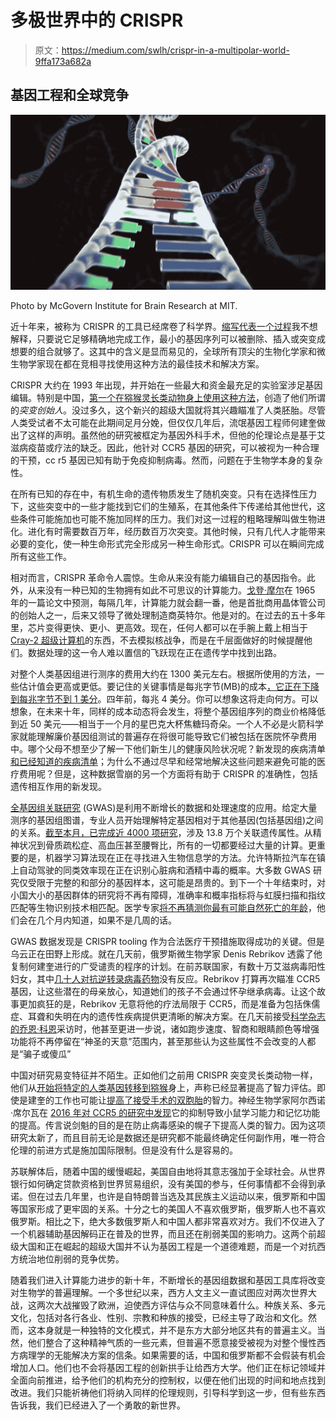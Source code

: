 # 多极世界中的 CRISPR

> 原文：<https://medium.com/swlh/crispr-in-a-multipolar-world-9ffa173a682a>

## 基因工程和全球竞争

![](img/18c8ac451a64a8372cce8b85097daabc.png)

Photo by McGovern Institute for Brain Research at MIT.

近十年来，被称为 CRISPR 的工具已经席卷了科学界。[缩写代表一个过程](https://www.broadinstitute.org/what-broad/areas-focus/project-spotlight/questions-and-answers-about-crispr)我不想解释，只要说它足够精确地完成工作，最小的基因序列可以被删除、插入或突变成想要的组合就够了。这其中的含义是显而易见的，全球所有顶尖的生物化学家和微生物学家现在都在竞相寻找使用这种方法的最佳技术和解决方案。

CRISPR 大约在 1993 年出现，并开始在一些最大和资金最充足的实验室涉足基因编辑。特别是中国，[第一个在猕猴灵长类动物身上使用这种方法](https://www.sciencedirect.com/science/article/pii/S0092867414000798)，创造了他们所谓的*突变创始人*。没过多久，这个新兴的超级大国就将其兴趣瞄准了人类胚胎。尽管人类受试者不太可能在此期间足月分娩，但仅仅几年后，流氓基因工程师何建奎做出了这样的声明。虽然他的研究被框定为基因外科手术，但他的伦理论点是基于艾滋病疫苗或疗法的缺乏。因此，他针对 CCR5 基因的研究，可以被视为一种合理的干预，cc r5 基因已知有助于免疫抑制病毒。然而，问题在于生物学本身的复杂性。

在所有已知的存在中，有机生命的遗传物质发生了随机突变。只有在选择性压力下，这些突变中的一些才能找到它们的生殖系，在其他条件下传递给其他世代，这些条件可能施加也可能不施加同样的压力。我们对这一过程的粗略理解叫做生物进化。进化有时需要数百万年，经历数百万次突变。其他时候，只有几代人才能带来必要的变化，使一种生命形式完全形成另一种生命形式。CRISPR 可以在瞬间完成所有这些工作。

相对而言，CRISPR 革命令人震惊。生命从来没有能力编辑自己的基因指令。此外，从来没有一种已知的生物拥有如此不可思议的计算能力。[戈登·摩尔](https://www.cs.utexas.edu/~fussell/courses/cs352h/papers/moore.pdf)在 1965 年的一篇论文中预测，每隔几年，计算能力就会翻一番，他是首批商用晶体管公司的创始人之一，后来又领导了微处理制造商英特尔。他是对的。在过去的五十多年里，芯片变得更快、更小、更高效。现在，任何人都可以在手腕上戴上相当于 [Cray-2 超级计算机](https://www.youtube.com/watch?v=yNx3Unb0zsI)的东西，不去模拟核战争，而是在千层面做好的时候提醒他们。数据处理的这一令人难以置信的飞跃现在正在遗传学中找到出路。

对整个人类基因组进行测序的费用大约在 1300 美元左右。根据所使用的方法，一些估计值会更高或更低。要记住的关键事情是每兆字节(MB)的成本[，它正在下降到每兆字节不到 1 美分](https://www.genome.gov/sites/default/files/media/files/2019-06/Sequencing_Cost_Data_Table_Feb2019.xls)。四年前，每兆 4 美分。你可以想象这将走向何方。可以想象，在未来十年，同样的成本动态将会发生，将整个基因组序列的商业价格降低到近 50 美元——相当于一个月的星巴克大杯焦糖玛奇朵。一个人不必是火箭科学家就能理解廉价基因组测试的普遍存在将很可能导致它们被包括在医院怀孕费用中。哪个父母不想至少了解一下他们新生儿的健康风险状况呢？新发现的疾病清单[和已经知道的疾病清单](https://rarediseases.info.nih.gov/diseases/browse-by-first-letter/)；为什么不通过尽早和经常地解决这些问题来避免可能的医疗费用呢？但是，这种数据雪崩的另一个方面将有助于 CRISPR 的准确性，包括遗传相互作用的新发现。

[全基因组关联研究](https://www.genome.gov/about-genomics/fact-sheets/Genome-Wide-Association-Studies-Fact-Sheet) (GWAS)是利用不断增长的数据和处理速度的应用。给定大量测序的基因组图谱，专业人员开始理解特定基因相对于其他基因(包括基因组)之间的关系。[截至本月，已完成近 4000 项研究](https://www.ebi.ac.uk/gwas/)，涉及 13.8 万个关联遗传属性。从精神状况到骨质疏松症、高血压甚至腰臀比，所有的一切都要经过大量的计算。更重要的是，机器学习算法现在正在寻找进入生物信息学的方法。允许特斯拉汽车在镇上自动驾驶的同类效率现在正在识别心脏病和酒精中毒的概率。大多数 GWAS 研究仅受限于完整的和部分的基因样本，这可能是昂贵的。到下一个十年结束时，对小国大小的基因群体的研究将不再有障碍，准确率和概率指标将与虹膜扫描和指纹匹配等生物识别技术相匹配。医学专家[将不再猜测你最有可能自然死亡的年龄](https://www.sciencedaily.com/releases/2019/05/190513081412.htm)，他们会在几个月内知道，如果不是几周的话。

GWAS 数据发现是 CRISPR tooling 作为合法医疗干预措施取得成功的关键。但是乌云正在田野上形成。就在几天前，俄罗斯微生物学家 Denis Rebrikov 透露了他复制何建奎进行的广受谴责的程序的计划。在前苏联国家，有数十万艾滋病毒阳性妇女，其中[几十人对抗逆转录病毒药物](https://www.sciencemag.org/news/2019/06/russian-geneticist-answers-challenges-his-plan-make-gene-edited-babies)没有反应。Rebrikov 打算再次瞄准 CCR5 基因，让这些潜在的母亲放心，知道她们的孩子不会通过怀孕继承病毒。让这个故事更加疯狂的是，Rebrikov 无意将他的疗法局限于 CCR5，而是准备为包括侏儒症、耳聋和失明在内的遗传性疾病提供更清晰的解决方案。在几天前接受[科学杂志的乔恩·科恩](https://www.sciencemag.org/news/2019/06/russian-geneticist-answers-challenges-his-plan-make-gene-edited-babies)采访时，他甚至更进一步说，诸如跑步速度、智商和眼睛颜色等增强功能将不再停留在“神圣的天意”范围内，甚至那些认为这些属性不会改变的人都是“骗子或傻瓜”

中国对研究易变特征并不陌生。正如他们之前用 CRISPR 突变灵长类动物一样，他们从[开始将特定的人类基因转移到猕猴](https://www.cbsnews.com/news/chinese-scientists-insert-human-brain-gene-into-monkeys/)身上，声称已经显著提高了智力评估。即使是建奎的工作也可能让[提高了接受手术的双胞胎](https://www.independent.co.uk/news/science/gene-edited-baby-china-brain-intelligence-hiv-he-jiankui-crispr-a8792386.html)的智力。神经生物学家阿尔西诺·席尔瓦在 [2016 年对 CCR5 的研究中发现](https://www.ncbi.nlm.nih.gov/pubmed/27996938)它的抑制导致小鼠学习能力和记忆功能的提高。传言说剑魁的目的是在防止病毒感染的幌子下提高人类的智力。因为这项研究太新了，而且目前无论是数据还是研究都不能最终确定任何副作用，唯一符合伦理的前进方式是施加国际限制。但是没有什么是容易的。

苏联解体后，随着中国的缓慢崛起，美国自由地将其意志强加于全球社会。从世界银行如何确定贷款资格到世界贸易组织，没有美国的参与，任何事情都不会得到承诺。但在过去几年里，也许是自特朗普当选及其民族主义运动以来，俄罗斯和中国等国家形成了更牢固的关系。十分之七的美国人不喜欢俄罗斯，俄罗斯人也不喜欢俄罗斯。相比之下，绝大多数俄罗斯人和中国人都非常喜欢对方。我们不仅进入了一个机器辅助基因解码正在普及的世界，而且还在削弱美国的影响力。这两个前超级大国和正在崛起的超级大国并不认为基因工程是一个道德难题，而是一个对抗西方统治地位削弱的竞争优势。

随着我们进入计算能力进步的新十年，不断增长的基因组数据和基因工具库将改变对生物学的普遍理解。一个多世纪以来，西方人文主义一直试图应对两次世界大战，这两次大战摧毁了欧洲，迫使西方评估与众不同意味着什么。种族关系、多元文化，包括对各行各业、性别、宗教和种族的接受，已经主导了政治和文化。然而，这本身就是一种独特的文化模式，并不是东方大部分地区共有的普遍主义。当然，他们整合了这种精神气质的一些元素，但普遍不愿意接受被视为对整个慢性西方病理学的无能解决方案的信条。如果需要的话，中国和俄罗斯都不会假装有机会增加人口。他们也不会将基因工程的创新拱手让给西方大学。他们正在标记领域并全面向前推进，给予他们的机构充分的控制权，以便在他们出现的时间和地点找到改进。我们只能祈祷他们将纳入同样的伦理规则，引导科学到这一步，但有些东西告诉我，我们已经进入了一个勇敢的新世界。